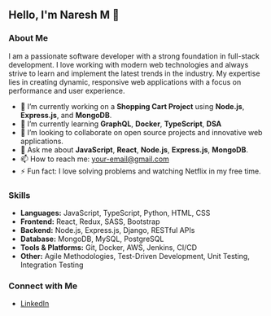 

## Hello, I'm Naresh M 👋

### About Me
I am a passionate software developer with a strong foundation in full-stack development. I love working with modern web technologies and always strive to learn and implement the latest trends in the industry. My expertise lies in creating dynamic, responsive web applications with a focus on performance and user experience.

- 🔭 I’m currently working on a **Shopping Cart Project** using **Node.js**, **Express.js**, and **MongoDB**.
- 🌱 I’m currently learning **GraphQL**, **Docker**, **TypeScript**, **DSA**
- 👯 I’m looking to collaborate on open source projects and innovative web applications.
- 💬 Ask me about **JavaScript**, **React**, **Node.js**, **Express.js**, **MongoDB**.
- 📫 How to reach me: [your-email@gmail.com](mailto:nareshm9888@gmail.com)
- ⚡ Fun fact: I love solving problems and watching Netflix in my free time.

### Skills
- **Languages:** JavaScript, TypeScript, Python, HTML, CSS
- **Frontend:** React, Redux, SASS, Bootstrap
- **Backend:** Node.js, Express.js, Django, RESTful APIs
- **Database:** MongoDB, MySQL, PostgreSQL
- **Tools & Platforms:** Git, Docker, AWS, Jenkins, CI/CD
- **Other:** Agile Methodologies, Test-Driven Development, Unit Testing, Integration Testing


### Connect with Me
- [LinkedIn](https://www.linkedin.com/in/nareshm9888/)

